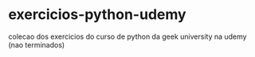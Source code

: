 # exercicios-python-udemy
colecao dos exercicios do curso de python da geek university na udemy
(nao terminados)
